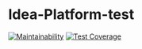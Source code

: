 # Idea-Platform-test

[![Maintainability](https://api.codeclimate.com/v1/badges/2f7001e1394a05f604f7/maintainability)](https://codeclimate.com/github/devbulygin/Idea-Platform-test/maintainability)
[![Test Coverage](https://api.codeclimate.com/v1/badges/2f7001e1394a05f604f7/test_coverage)](https://codeclimate.com/github/devbulygin/Idea-Platform-test/test_coverage)